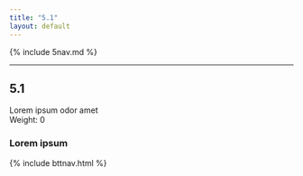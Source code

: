 ```yaml
---
title: "5.1"
layout: default
---
```


{% include 5nav.md %}

---

## 5.1
Lorem ipsum odor amet  
Weight: 0


### Lorem ipsum 


{% include bttnav.html %}